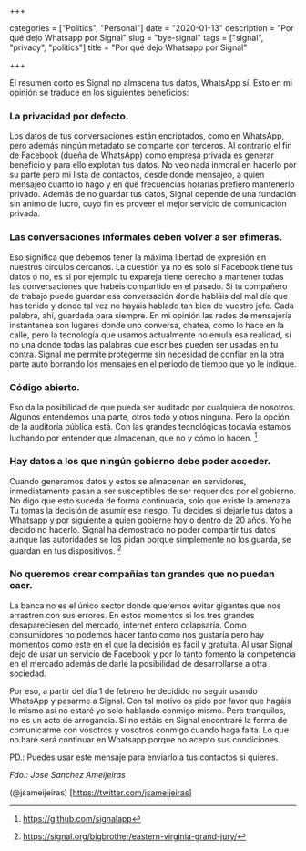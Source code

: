 +++ 

categories = ["Politics", "Personal"]
date = "2020-01-13"
description = "Por qué dejo Whatsapp por Signal"
slug = "bye-signal"
tags = ["signal", "privacy", "politics"]
title = "Por qué dejo Whatsapp por Signal"

+++

El resumen corto es Signal no almacena tus datos, WhatsApp sí. Esto en mi opinión se traduce en los siguientes beneficios:

### La privacidad por defecto.  

 Los datos de tus conversaciones están encriptados, como en WhatsApp, pero además ningún metadato se comparte con terceros. Al contrario el fin de Facebook (dueña de WhatsApp) como empresa privada es generar beneficio y para ello explotan tus datos. No veo nada inmoral en hacerlo por su parte pero mi lista de contactos, desde donde mensajeo, a quien mensajeo cuanto lo hago y en qué frecuencias horarias prefiero mantenerlo privado. Además de no guardar tus datos, Signal depende de una fundación sin ánimo de lucro, cuyo fin es proveer el mejor servicio de comunicación privada.

### Las conversaciones informales deben volver a ser efímeras. 

Eso significa que debemos tener la máxima libertad de expresión en nuestros círculos cercanos. La cuestión ya no es solo si Facebook tiene tus datos o no, es si por ejemplo tu expareja tiene derecho a mantener todas las conversaciones que habéis compartido en el pasado. Si tu compañero de trabajo puede guardar esa conversación donde habláis del mal día que has tenido y donde tal vez no hayáis hablado tan bien de vuestro jefe. Cada palabra, ahí, guardada para siempre. En mi opinión las redes de mensajería instantanea son lugares donde uno conversa, chatea, como lo hace en la calle, pero la tecnología que usamos actualmente no emula esa realidad, si no una donde todas las palabras que escribes pueden ser usadas en tu contra. Signal me permite protegerme sin necesidad de confiar en la otra parte auto borrando los mensajes en el periodo de tiempo que yo le indique.

### Código abierto.

 Eso da la posibilidad de que pueda ser auditado por cualquiera de nosotros. Algunos entendemos una parte, otros todo y otros ninguna. Pero la opción de la auditoría pública está. Con las grandes tecnológicas todavía estamos luchando por entender que almacenan, que no y cómo lo hacen. [^1]

### Hay datos a los que ningún gobierno debe poder acceder.

Cuando generamos datos y estos se almacenan en servidores, inmediatamente pasan a ser susceptibles de ser requeridos por el gobierno. No digo que esto suceda de forma continuada, solo que existe la amenaza. Tu tomas la decisión de asumir ese riesgo. Tu decides si dejarle tus datos a Whatsapp y por siguiente a quien gobierne hoy o dentro de 20 años. Yo he decido no hacerlo. Signal ha demostrado no poder compartir tus datos aunque las autoridades se los pidan porque simplemente no los guarda, se guardan en tus dispositivos. [^2]

### No queremos crear compañías tan grandes que no puedan caer.

La banca no es el único sector donde queremos evitar gigantes que nos arrastren con sus errores. En estos momentos si los tres grandes desapareciesen del mercado, internet entero colapsaría. Como consumidores no podemos hacer tanto como nos gustaría pero hay momentos como este en el que la decisión es fácil y gratuita. Al usar Signal dejo de usar un servicio de Facebook y por lo tanto fomento la competencia en el mercado además de darle la posibilidad de desarrollarse a otra sociedad.

Por eso, a partir del día 1 de febrero he decidido no seguir usando WhatsApp y pasarme a Signal. Con tal motivo os pido por favor que hagáis lo mismo así no estaré yo solo hablando conmigo mismo. Pero tranquilos, no es un acto de arrogancia. Si no estáis en Signal encontraré la forma de comunicarme con vosotros y vosotros conmigo cuando haga falta. Lo que no haré será continuar en Whatsapp porque no acepto sus condiciones.

PD.: Puedes usar este mensaje para enviarlo a tus contactos si quieres. 

*Fdo.: Jose Sanchez Ameijeiras*

(@jsameijeiras) [https://twitter.com/jsameijeiras]


[^1]: https://github.com/signalapp
[^2]: https://signal.org/bigbrother/eastern-virginia-grand-jury/
